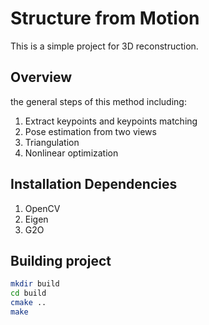# Structure from Motion

This is a simple project for 3D reconstruction. 

## Overview

the general steps of this method including:

1. Extract keypoints and keypoints matching
2. Pose estimation from two views
3. Triangulation
4. Nonlinear optimization

## Installation Dependencies

1. OpenCV
2. Eigen
3. G2O

## Building project

```bash
mkdir build
cd build
cmake ..
make
```
